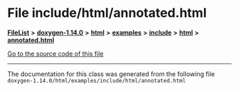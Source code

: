 

# File include/html/annotated.html



[**FileList**](files.md) **>** [**doxygen-1.14.0**](dir_9d5bad020669189c90cda983471be5d0.md) **>** [**html**](dir_05d1fd8a7cdd04f638f8b23196de02e2.md) **>** [**examples**](dir_aa52e73a32d193037813a53dcfe817b6.md) **>** [**include**](dir_306ee8fe59c0660bd49562c2700a8634.md) **>** [**html**](dir_a8946a5380e2495c94ac01a06d98f0dd.md) **>** [**annotated.html**](include_2html_2annotated_8html.md)

[Go to the source code of this file](include_2html_2annotated_8html_source.md)





































































------------------------------
The documentation for this class was generated from the following file `doxygen-1.14.0/html/examples/include/html/annotated.html`

